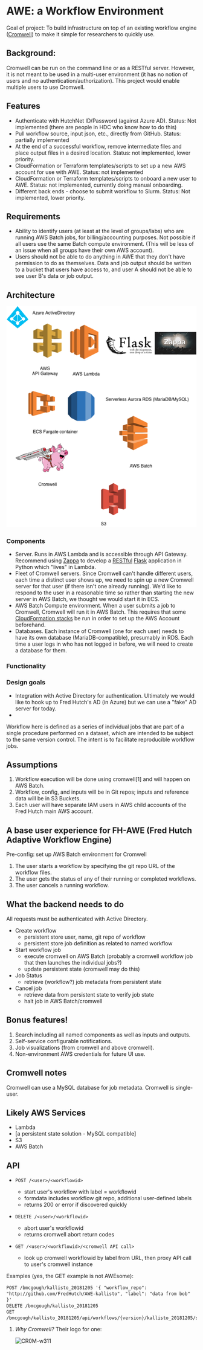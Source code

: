 # AWE: a Workflow Environment

Goal of project: To build infrastructure on top
of an existing workflow engine ([Cromwell](https://cromwell.readthedocs.io/en/stable/)) to make it simple for researchers to quickly use.

## Background:

Cromwell can be run on the command line or as a RESTful server.
However, it is not meant to be used in a multi-user environment (it has no notion of users and no authentication/authorization). This project would enable multiple users
to use Cromwell.

## Features

* Authenticate with HutchNet ID/Password (against Azure AD).  Status: Not implemented (there are people in HDC who know how to do this)
* Pull workflow source, input json, etc., directly from GitHub. Status: partially implemented
* At the end of a successful workflow, remove intermediate files and place output files in a desired location. Status: not implemented, lower priority.
* CloudFormation or Terraform templates/scripts to set up a new AWS account for use with AWE. Status: not implemented
* CloudFormation or Terraform templates/scripts to onboard a new user to AWE. Status: not implemented, currently doing manual onboarding.
* Different back ends - choose to submit workflow to Slurm. Status: Not implemented, lower priority.

## Requirements

* Ability to identify users (at least at the level of groups/labs) who
  are running AWS Batch jobs, for billing/accounting purposes. Not possible if all users use the same Batch compute environment. (This will be less of an issue when all groups have their own AWS account).
* Users should not be able to do anything in AWE that they
  don't have permission to do as themselves. Data and job output
  should be written to a bucket that users have access to, 
  and user A should not be able to see user B's data or job output.


## Architecture

![Architecture diagram](AWE_diagram.png)


### Components

* Server. Runs in AWS Lambda and is accessible through API Gateway. Recommend using [Zappa](https://github.com/miserlou/Zappa) to develop a  [RESTful](https://flask-restful.readthedocs.io/en/latest/) [Flask](http://flask.pocoo.org/) application in Python which "lives" in Lambda.
* Fleet of Cromwell servers. Since Cromwell can't handle different users, each time a distinct user shows up, we need
to spin up a new Cromwell server for that user (if there isn't one already running). We'd like to respond to the user in a reasonable time so rather than starting the new server in AWS Batch, we thought we would start it in ECS. 
* AWS Batch Compute environment. When a user submits a job
  to Cromwell, Cromwell will run it in AWS Batch. This
  requires that some [CloudFormation stacks](https://docs.opendata.aws/genomics-workflows/aws-batch/configure-aws-batch-cfn/) be run in order to set up the AWS Account beforehand.
* Databases. Each instance of Cromwell (one for each user)
  needs to have its own database (MariaDB-compatible), presumably in RDS. Each time a user logs in who has not
  logged in before, we will need to create a database for them.

### Functionality



### Design goals

* Integration with Active Directory for authentication. 
  Ultimately we would like to hook up to Fred Hutch's
  AD (in Azure) but we can use a "fake" AD server for today.
*   


Workflow here is defined as a series of individual jobs that are part of a single procedure performed on a dataset, which are intended to be subject to the same version control.  The intent is to facilitate reproducible workflow jobs.  

## Assumptions

1. Workflow execution will be done using cromwell[1] and will happen on AWS Batch.
1. Workflow, config, and inputs will be in Git repos; inputs and reference data will be in S3 Buckets.
1. Each user will have separate IAM users in AWS child accounts of the Fred Hutch main AWS account.

## A base user experience for FH-AWE (Fred Hutch Adaptive Workflow Engine)

Pre-config: set up AWS Batch environment for Cromwell

1. The user starts a workflow by specifying the git repo URL of the workflow files.  
1. The user gets the status of any of their running or completed workflows.
1. The user cancels a running workflow.  

## What the backend needs to do

All requests must be authenticated with Active Directory.

* Create workflow
    * persistent store user, name, git repo of workflow
    * persistent store job definition as related to named workflow
* Start workflow job
    * execute cromwell on AWS Batch (probably a cromwell workflow job that then launches the individual jobs?)
    * update persistent state (cromwell may do this)
* Job Status
    * retrieve (workflow?) job metadata from persistent state
* Cancel job
    * retrieve data from persistent state to verify job state
    * halt job in AWS Batch/cromwell

 ## Bonus features!
 1. Search including all named components as well as inputs and outputs.
 1. Self-service configurable notifications.
 1. Job visualizations (from cromwell and above cromwell).
 1. Non-environment AWS credentials for future UI use.

## Cromwell notes
Cromwell can use a MySQL database for job metadata.
Cromwell is single-user.

## Likely AWS Services

* Lambda
* [a persistent state solution - MySQL compatible]
* S3
* AWS Batch

## API

* `POST /<user>/<workflowid>`
   * start user's workflow with label = workflowid
   * formdata includes workflow git repo, additional user-defined labels
   * returns 200 or error if discovered quickly

* `DELETE /<user>/<workflowid>`
   * abort user's workflowid
   * returns cromwell abort return codes
   
* `GET /<user>/<workflowid>/<cromwell API call>`
   * look up cromwell workflowid by label from URL, then proxy API call to user's cromwell instance
   
Examples (yes, the GET example is not AWEsome):
```
POST /bmcgough/kallisto_20181205 '{ "workflow_repo": "http://github.com/FredHutch/AWE-kallisto", "label": "data from bob" }'
DELETE /bmcgough/kallisto_20181205
GET /bmcgough/kallisto_20181205/api/workflows/{version}/kallisto_20181205/status
```

1. *Why Cromwell?*
Their logo for one:

   ![CR0M-w311](https://github.com/broadinstitute/cromwell/raw/develop/docs/jamie_the_cromwell_pig.png)
